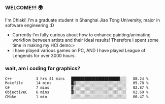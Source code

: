 ### WELCOME!!! 🌍

I'm Chiaki! I'm a graduate student in Shanghai Jiao Tong University, major in software engineering.:D

-  Currently I'm fully curious about how to enhance painting/animating workflow between artists and their ideal results! Therefore I spent some time in making my HCI demo:>
-  I have played various games on PC, AND I have played League of Lengends for over 3000 hours.


### wait, am i coding for graphics?
<!--START_SECTION:waka-->

```txt
C++           3 hrs 41 mins   ██████████████████████░░░   88.24 %
Makefile      14 mins         █▒░░░░░░░░░░░░░░░░░░░░░░░   05.78 %
C#            7 mins          ▓░░░░░░░░░░░░░░░░░░░░░░░░   02.87 %
ObjectiveC    6 mins          ▓░░░░░░░░░░░░░░░░░░░░░░░░   02.60 %
CMake         1 min           ░░░░░░░░░░░░░░░░░░░░░░░░░   00.47 %
```

<!--END_SECTION:waka-->

<!--
**Chiaki-meow/Chiaki-meow** is a ✨ _special_ ✨ repository because its `README.md` (this file) appears on your GitHub profile.

Here are some ideas to get you started:

- 🔭 I’m currently working on ...
- 🌱 I’m currently learning ...
- 👯 I’m looking to collaborate on ...
- 🤔 I’m looking for help with ...
- 💬 Ask me about ...
- 📫 How to reach me: ...
- 😄 Pronouns: ...
- ⚡ Fun fact: ...
-->

